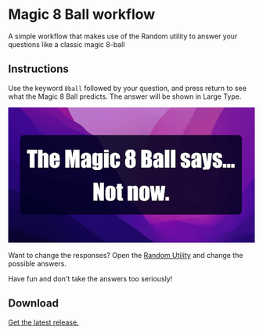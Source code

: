 # Magic 8 Ball workflow

A simple workflow that makes use of the Random utility to answer your questions like a classic magic 8-ball

## Instructions

Use the keyword `8ball` followed by your question, and press return to see what the Magic 8 Ball predicts. The answer will be shown in Large Type.

![Magic 8 Ball](/resources/magic-8ball.png?raw=true)

Want to change the responses? Open the [Random Utility](https://www.alfredapp.com/help/workflows/utilities/random/) and change the possible answers.

Have fun and don't take the answers too seriously!

## Download

[Get the latest release.](https://github.com/alfredapp/magic-8-ball-workflow/releases/latest/download/Magic.8.Ball.alfredworkflow)
